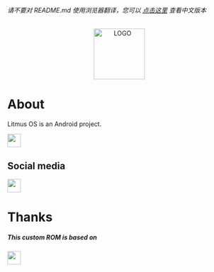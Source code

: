 ###### 请不要对 README.md 使用浏览器翻译，您可以 [点击这里](https://github.com/project-litmus/.github/blob/main/profile/README-ZH-CN.md) 查看中文版本  
  
<div align="center">    
  <img src="https://s1.ax1x.com/2023/04/14/p9SUorR.png" height = "115" alt="LOGO" />
</div>
<div align="center">
</div>

# About
Litmus OS is an Android project.  
<p>
  <a href="manifest"><img src="https://img.shields.io/badge/manifest-%232E333A?style=for-the-badge&logoColor=%23FFFFFF" height = "30" />
  </a>
</p>

## Social media
<p>
  <a href="https://t.me/litmusos_channel"><img src="https://img.shields.io/badge/telegram-%2330A3E6?style=for-the-badge&logo=Telegram&logoColor=%23FFFFFF" height = "30" />
  </a>
</p>

# Thanks
<p>
  <h5>This custom ROM is based on</h5>
  <a href="HTTPS://github.com/pixelexperience"><img src="https://img.shields.io/badge/%20pixel%20experience-%234385F5?style=for-the-badge&logoColor=%23FFFFFF&link=https%3A%2F%2Fgithub.com%2Fpixelexperience%2F%2Fgithub.com%2Fpixelexperience" height = "30" /></a>
</p>
